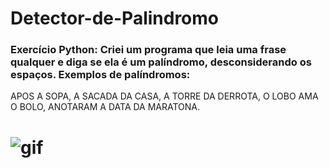 # Detector-de-Palindromo
### Exercício Python: Criei um programa que leia uma frase qualquer e diga se ela é um palíndromo, desconsiderando os espaços. Exemplos de palíndromos:
APOS A SOPA, A SACADA DA CASA, A TORRE DA DERROTA, O LOBO AMA O BOLO, ANOTARAM A DATA DA MARATONA.
# <img aling="rinht" alt="gif" windht="200" src="https://media1.giphy.com/media/TDe7ZgPJaNA5TOY9M1/giphy.gif?cid=790b76110886c0494d55018921bf515a18a6fb5d90f6c306&rid=giphy.gif&ct=g">

